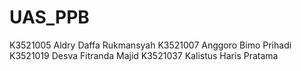 # UAS_PPB
K3521005 Aldry Daffa Rukmansyah K3521007 Anggoro Bimo Prihadi K3521019 Desva Fitranda Majid K3521037 Kalistus Haris Pratama 
